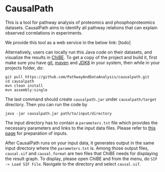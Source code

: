 # CausalPath
This is a tool for pathway analysis of proteomics and phosphoproteomics datasets. CausalPath aims to identify all pathway relations that can explain observed correlations in experiments. 

We provide this tool as a web service in the below link:
[todo]

Alternatively, users can locally run this Java code on their datasets, and visualize the results in [ChiBE](https://github.com/PathwayCommons/chibe). To get a copy of the project and build it, first make sure you have [git](https://git-scm.com/downloads), [maven](https://maven.apache.org/download.cgi) and [JDK8](http://www.oracle.com/technetwork/java/javase/downloads/jdk8-downloads-2133151.html) in your system, then while in your projects folder, do:
```
git pull https://github.com/PathwayAndDataAnalysis/causalpath.git
cd causalpath
mvn clean install
mvn assembly:single
```
The last command should create `causalpath.jar` under `causalpath/target` directory. Then you can run the code by
```
java -jar causalpath.jar path/to/input/directory
```
The input directory has to contain a `parameters.txt` file which provides the necessary parameters and links to the input data files. Please refer to [this page](todo) for preparation of inputs.

After CausalPath runs on your input data, it generates output in the same input directory where the `parameters.txt` is. Among those output files, `causal.sif` and `causal.format` are two files that ChiBE needs for displaying the result graph. To display, please open ChiBE and from the menu, do `SIF -> Load SIF File`. Navigate to the directory and select `causal.sif`. 
